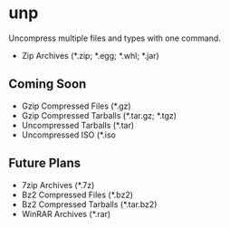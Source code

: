 # unp

Uncompress multiple files and types with one command.

- Zip Archives (*.zip; *.egg; *.whl; *.jar)

## Coming Soon

- Gzip Compressed Files (*.gz)
- Gzip Compressed Tarballs (*.tar.gz; *.tgz)
- Uncompressed Tarballs (*.tar)
- Uncompressed ISO (*.iso

## Future Plans

- 7zip Archives (*.7z)
- Bz2 Compressed Files (*.bz2)
- Bz2 Compressed Tarballs (*.tar.bz2)
- WinRAR Archives (*.rar)

